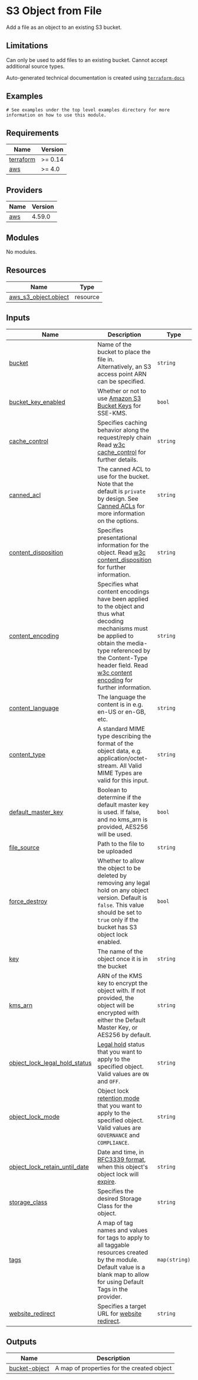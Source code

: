 # S3 Object from File

Add a file as an object to an existing S3 bucket.

## Limitations

Can only be used to add files to an existing bucket. Cannot accept additional source types.
<!-- BEGINNING OF PRE-COMMIT-TERRAFORM DOCS HOOK -->

Auto-generated technical documentation is created using [`terraform-docs`](https://terraform-docs.io/)
## Examples

```hcl
# See examples under the top level examples directory for more information on how to use this module.
```

## Requirements

| Name | Version |
|------|---------|
| <a name="requirement_terraform"></a> [terraform](#requirement\_terraform) | >= 0.14 |
| <a name="requirement_aws"></a> [aws](#requirement\_aws) | >= 4.0 |

## Providers

| Name | Version |
|------|---------|
| <a name="provider_aws"></a> [aws](#provider\_aws) | 4.59.0 |

## Modules

No modules.

## Resources

| Name | Type |
|------|------|
| [aws_s3_object.object](https://registry.terraform.io/providers/hashicorp/aws/latest/docs/resources/s3_object) | resource |

## Inputs

| Name | Description | Type | Default | Required |
|------|-------------|------|---------|:--------:|
| <a name="input_bucket"></a> [bucket](#input\_bucket) | Name of the bucket to place the file in. Alternatively, an S3 access point ARN can be specified. | `string` | n/a | yes |
| <a name="input_bucket_key_enabled"></a> [bucket\_key\_enabled](#input\_bucket\_key\_enabled) | Whether or not to use [Amazon S3 Bucket Keys](https://docs.aws.amazon.com/AmazonS3/latest/userguide/bucket-key.html) for SSE-KMS. | `bool` | `false` | no |
| <a name="input_cache_control"></a> [cache\_control](#input\_cache\_control) | Specifies caching behavior along the request/reply chain Read [w3c cache\_control](https://www.w3.org/Protocols/rfc2616/rfc2616-sec14.html#sec14.9) for further details. | `string` | `null` | no |
| <a name="input_canned_acl"></a> [canned\_acl](#input\_canned\_acl) | The canned ACL to use for the bucket. Note that the default is `private` by design. See [Canned ACLs](https://docs.aws.amazon.com/AmazonS3/latest/dev/acl-overview.html#canned-acl) for more information on the options. | `string` | `"private"` | no |
| <a name="input_content_disposition"></a> [content\_disposition](#input\_content\_disposition) | Specifies presentational information for the object. Read [w3c content\_disposition](https://www.w3.org/Protocols/rfc2616/rfc2616-sec19.html#sec19.5.1) for further information. | `string` | `null` | no |
| <a name="input_content_encoding"></a> [content\_encoding](#input\_content\_encoding) | Specifies what content encodings have been applied to the object and thus what decoding mechanisms must be applied to obtain the media-type referenced by the Content-Type header field. Read [w3c content encoding](https://www.w3.org/Protocols/rfc2616/rfc2616-sec14.html#sec14.11) for further information. | `string` | `null` | no |
| <a name="input_content_language"></a> [content\_language](#input\_content\_language) | The language the content is in e.g. en-US or en-GB, etc. | `string` | `null` | no |
| <a name="input_content_type"></a> [content\_type](#input\_content\_type) | A standard MIME type describing the format of the object data, e.g. application/octet-stream. All Valid MIME Types are valid for this input. | `string` | `null` | no |
| <a name="input_default_master_key"></a> [default\_master\_key](#input\_default\_master\_key) | Boolean to determine if the default master key is used. If false, and no kms\_arn is provided, AES256 will be used. | `bool` | `false` | no |
| <a name="input_file_source"></a> [file\_source](#input\_file\_source) | Path to the file to be uploaded | `string` | n/a | yes |
| <a name="input_force_destroy"></a> [force\_destroy](#input\_force\_destroy) | Whether to allow the object to be deleted by removing any legal hold on any object version. Default is `false`. This value should be set to `true` only if the bucket has S3 object lock enabled. | `bool` | `false` | no |
| <a name="input_key"></a> [key](#input\_key) | The name of the object once it is in the bucket | `string` | n/a | yes |
| <a name="input_kms_arn"></a> [kms\_arn](#input\_kms\_arn) | ARN of the KMS key to encrypt the object with. If not provided, the object will be encrypted with either the Default Master Key, or AES256 by default. | `string` | `null` | no |
| <a name="input_object_lock_legal_hold_status"></a> [object\_lock\_legal\_hold\_status](#input\_object\_lock\_legal\_hold\_status) | [Legal hold](https://docs.aws.amazon.com/AmazonS3/latest/userguide/object-lock-overview.html#object-lock-legal-holds) status that you want to apply to the specified object. Valid values are `ON` and `OFF`. | `string` | `null` | no |
| <a name="input_object_lock_mode"></a> [object\_lock\_mode](#input\_object\_lock\_mode) | Object lock [retention mode](https://docs.aws.amazon.com/AmazonS3/latest/userguide/object-lock-overview.html#object-lock-retention-modes) that you want to apply to the specified object. Valid values are `GOVERNANCE` and `COMPLIANCE`. | `string` | `null` | no |
| <a name="input_object_lock_retain_until_date"></a> [object\_lock\_retain\_until\_date](#input\_object\_lock\_retain\_until\_date) | Date and time, in [RFC3339 format](https://www.rfc-editor.org/rfc/rfc3339#section-5.8), when this object's object lock will [expire](https://docs.aws.amazon.com/AmazonS3/latest/userguide/object-lock-overview.html#object-lock-retention-periods). | `string` | `null` | no |
| <a name="input_storage_class"></a> [storage\_class](#input\_storage\_class) | Specifies the desired Storage Class for the object. | `string` | `"STANDARD"` | no |
| <a name="input_tags"></a> [tags](#input\_tags) | A map of tag names and values for tags to apply to all taggable resources created by the module. Default value is a blank map to allow for using Default Tags in the provider. | `map(string)` | `{}` | no |
| <a name="input_website_redirect"></a> [website\_redirect](#input\_website\_redirect) | Specifies a target URL for [website redirect](https://docs.aws.amazon.com/AmazonS3/latest/userguide/how-to-page-redirect.html). | `string` | `null` | no |

## Outputs

| Name | Description |
|------|-------------|
| <a name="output_bucket-object"></a> [bucket-object](#output\_bucket-object) | A map of properties for the created object |


<!-- END OF PRE-COMMIT-TERRAFORM DOCS HOOK -->
